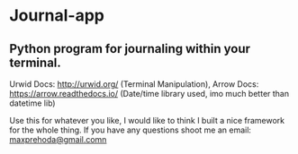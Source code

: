 # Journal-app
Python program for journaling within your terminal.
-
Urwid Docs: http://urwid.org/ (Terminal Manipulation), 
Arrow Docs: https://arrow.readthedocs.io/ (Date/time library used, imo much better than datetime lib)

Use this for whatever you like, I would like to think I built a nice framework for the whole thing.
If you have any questions shoot me an email: maxprehoda@gmail.comn


